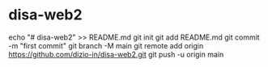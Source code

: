 # disa-web2


echo "# disa-web2" >> README.md
git init
git add README.md
git commit -m "first commit"
git branch -M main
git remote add origin https://github.com/dizio-in/disa-web2.git
git push -u origin main
